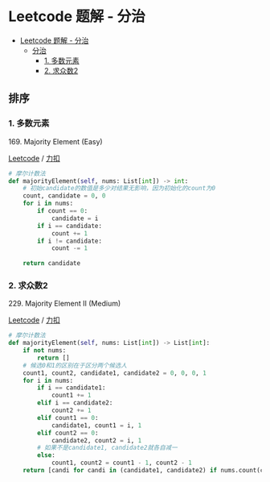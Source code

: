 # Leetcode 题解 - 分治
<!-- GFM-TOC -->
* [Leetcode 题解 - 分治](#leetcode-题解---分治)
  * [分治](#分治)
    * [1. 多数元素](#1-排序数组)
    * [2. 求众数2](#2-求众数2)
<!-- GFM-TOC -->

## 排序

### 1. 多数元素

169\.  Majority Element (Easy)

[Leetcode](https://leetcode.com/problems/majority-element/) / [力扣](https://leetcode-cn.com/problems/majority-element/)

```python
# 摩尔计数法
def majorityElement(self, nums: List[int]) -> int:
    # 初始candidate的数值是多少对结果无影响，因为初始化的count为0
    count, candidate = 0, 0
    for i in nums:
        if count == 0:
            candidate = i
        if i == candidate:
            count += 1
        if i != candidate:
            count -= 1
    
    return candidate
```

### 2. 求众数2

229\.  Majority Element II (Medium)

[Leetcode](https://leetcode.com/problems/majority-element-ii/) / [力扣](https://leetcode-cn.com/problems/majority-element-ii/)

```python
# 摩尔计数法
def majorityElement(self, nums: List[int]) -> List[int]:
    if not nums:
        return []
    # 候选0和1的区别在于区分两个候选人
    count1, count2, candidate1, candidate2 = 0, 0, 0, 1
    for i in nums:
        if i == candidate1:
            count1 += 1
        elif i == candidate2:
            count2 += 1
        elif count1 == 0:
            candidate1, count1 = i, 1
        elif count2 == 0:
            candidate2, count2 = i, 1
        # 如果不是candidate1, candidate2就各自减一
        else:
            count1, count2 = count1 - 1, count2 - 1
    return [candi for candi in (candidate1, candidate2) if nums.count(candi) > len(nums) // 3]
```